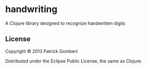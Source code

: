 # handwriting

A Clojure library designed to recognize handwritten digits

## License

Copyright © 2013 Patrick Gombert

Distributed under the Eclipse Public License, the same as Clojure.
